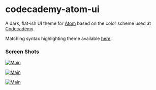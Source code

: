 # codecademy-atom-ui

A dark, flat-ish UI theme for [Atom](http://www.atom.io) based on the color scheme used at [Codecademy](http://www.codecademy.com).

Matching syntax highlighting theme available [here](https://www.github.com/mikedisbrow/codecademy-syntax).

### Screen Shots

[![Main](https://www.github.com/mikedisbrow/codecademy-atom-ui/screenshots/ui-one-small.jpg)](https://www.github.com/mikedisbrow/codecademy-atom-ui/screenshots/ui-one-big.jpg)

[![Main](https://www.github.com/mikedisbrow/codecademy-atom-ui/screenshots/ui-two-small.jpg)](https://www.github.com/mikedisbrow/codecademy-atom-ui/screenshots/ui-two-big.jpg)

[![Main](https://www.github.com/mikedisbrow/codecademy-atom-ui/screenshots/ui-three-small.jpg)](https://www.github.com/mikedisbrow/codecademy-atom-ui/screenshots/ui-three-big.jpg)
